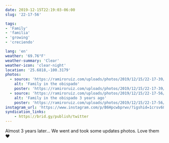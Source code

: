 ```yaml
---
date: 2019-12-15T22:19:03-06:00
slug: '22-17-56'

tags:
- 'Family'
- 'familia'
- 'growing'
- 'creciendo'

lang: 'en'
weather: '69.76°F'
weather-summary: 'Clear'
weather-icon: 'clear-night'
location: '25.6818,-100.3179'
photos:
  - source: 'https://ramiroruiz.com/uploads/photos/2019/12/15/22-17-39/family-in-the-obispado.jpg'
    alt: 'Family in the obispado'
    poster: 'https://ramiroruiz.com/uploads/photos/2019/12/15/22-17-39/poster.'
  - source: 'https://ramiroruiz.com/uploads/photos/2019/12/15/22-17-56/family-in-the-obispado-3-years-ago.jpg'
    alt: 'Family in the obispado 3 years ago'
    poster: 'https://ramiroruiz.com/uploads/photos/2019/12/15/22-17-56/poster.'
instagram_url: 'https://www.instagram.com/p/B6Hpcwbprwv/?igshid=1crsv68vfdw9b'
syndication_links:
    - https://brid.gy/publish/twitter
---
```

Almost 3 years later... We went and took some updates photos. Love them ❤️

   